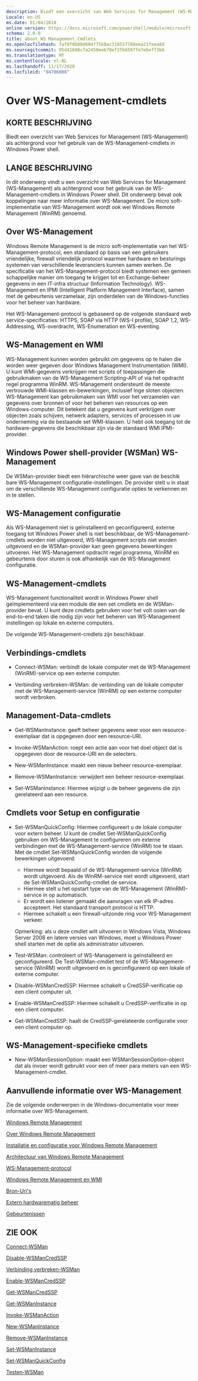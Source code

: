```yaml
---
description: Biedt een overzicht van Web Services for Management (WS-Management) als achtergrond voor het gebruik van de WS-Management-cmdlets in Windows Power shell.
Locale: en-US
ms.date: 01/04/2018
online version: https://docs.microsoft.com/powershell/module/microsoft.wsman.management/about/about_ws-management_cmdlets?view=powershell-7.2&WT.mc_id=ps-gethelp
schema: 2.0.0
title: about_WS Management_Cmdlets
ms.openlocfilehash: faf0f0b08d604f7568ac316557788eea21feea8d
ms.sourcegitcommit: 95d41698c7a2450eeb70ef2fb6507fe7e6eff3b6
ms.translationtype: MT
ms.contentlocale: nl-NL
ms.lasthandoff: 11/17/2020
ms.locfileid: "94706008"
---
```

# <a name="about-ws-management-cmdlets"></a>Over WS-Management-cmdlets

## <a name="short-description"></a>KORTE BESCHRIJVING

Biedt een overzicht van Web Services for Management (WS-Management) als achtergrond voor het gebruik van de WS-Management-cmdlets in Windows Power shell.

## <a name="long-description"></a>LANGE BESCHRIJVING

In dit onderwerp vindt u een overzicht van Web Services for Management (WS-Management) als achtergrond voor het gebruik van de WS-Management-cmdlets in Windows Power shell. Dit onderwerp bevat ook koppelingen naar meer informatie over WS-Management. De micro soft-implementatie van WS-Management wordt ook wel Windows Remote Management (WinRM) genoemd.

## <a name="about-ws-management"></a>Over WS-Management

Windows Remote Management is de micro soft-implementatie van het WS-Management-protocol, een standaard op basis van een gebruikers vriendelijke, firewall vriendelijk protocol waarmee hardware en besturings systemen van verschillende leveranciers kunnen samen werken. De specificatie van het WS-Management-protocol biedt systemen een gemeen schappelijke manier om toegang te krijgen tot en Exchange-beheer gegevens in een IT-infra structuur (Information Technology). WS-Management en IPMI (Intelligent Platform Management Interface), samen met de gebeurtenis verzamelaar, zijn onderdelen van de Windows-functies voor het beheer van hardware.

Het WS-Management-protocol is gebaseerd op de volgende standaard web service-specificaties: HTTPS, SOAP via HTTP (WS-I profile), SOAP 1,2, WS-Addressing, WS-overdracht, WS-Enumeration en WS-eventing.

## <a name="ws-management-and-wmi"></a>WS-Management en WMI

WS-Management kunnen worden gebruikt om gegevens op te halen die worden weer gegeven door Windows Management Instrumentation (WMI). U kunt WMI-gegevens verkrijgen met scripts of toepassingen die gebruikmaken van de WS-Management Scripting-API of via het opdracht regel programma WinRM. WS-Management ondersteunt de meeste vertrouwde WMI-klassen en-bewerkingen, inclusief Inge sloten objecten. WS-Management kan gebruikmaken van WMI voor het verzamelen van gegevens over bronnen of voor het beheren van resources op een Windows-computer. Dit betekent dat u gegevens kunt verkrijgen over objecten zoals schijven, netwerk adapters, services of processen in uw onderneming via de bestaande set WMI-klassen. U hebt ook toegang tot de hardware-gegevens die beschikbaar zijn via de standaard WMI IPMI-provider.

## <a name="ws-management-windows-powershell-provider-wsman"></a>Windows Power shell-provider (WSMan) WS-Management

De WSMan-provider biedt een hiërarchische weer gave van de beschik bare WS-Management configuratie-instellingen. De provider stelt u in staat om de verschillende WS-Management configuratie opties te verkennen en in te stellen.

## <a name="ws-management-configuration"></a>WS-Management configuratie

Als WS-Management niet is geïnstalleerd en geconfigureerd, externe toegang tot Windows Power shell is niet beschikbaar, de WS-Management-cmdlets worden niet uitgevoerd, WS-Management scripts niet worden uitgevoerd en de WSMan-provider kan geen gegevens bewerkingen uitvoeren. Het WS-Management opdracht regel programma, WinRM en gebeurtenis door sturen is ook afhankelijk van de WS-Management configuratie.

## <a name="ws-management-cmdlets"></a>WS-Management-cmdlets

WS-Management functionaliteit wordt in Windows Power shell geïmplementeerd via een module die een set cmdlets en de WSMan-provider bevat. U kunt deze cmdlets gebruiken voor het volt ooien van de end-to-end taken die nodig zijn voor het beheren van WS-Management instellingen op lokale en externe computers.

De volgende WS-Management-cmdlets zijn beschikbaar.

## <a name="connection-cmdlets"></a>Verbindings-cmdlets

- Connect-WSMan: verbindt de lokale computer met de WS-Management (WinRM)-service op een externe computer.

- Verbinding verbreken-WSMan: de verbinding van de lokale computer met de WS-Management-service (WinRM) op een externe computer wordt verbroken.

## <a name="management-data-cmdlets"></a>Management-Data-cmdlets

- Get-WSManInstance: geeft beheer gegevens weer voor een resource-exemplaar dat is opgegeven door een resource-URI.

- Invoke-WSManAction: roept een actie aan voor het doel object dat is opgegeven door de resource-URI en de selecters.

- New-WSManInstance: maakt een nieuw beheer resource-exemplaar.

- Remove-WSManInstance: verwijdert een beheer resource-exemplaar.

- Set-WSManInstance: Hiermee wijzigt u de beheer gegevens die zijn gerelateerd aan een resource.

## <a name="setup-and-configuration-cmdlets"></a>Cmdlets voor Setup en configuratie

- Set-WSManQuickConfig: Hiermee configureert u de lokale computer voor extern beheer.
  U kunt de cmdlet Set-WSManQuickConfig gebruiken om WS-Management te configureren om externe verbindingen met de WS-Management-service (WinRM) toe te staan. Met de cmdlet Set-WSManQuickConfig worden de volgende bewerkingen uitgevoerd:
  - Hiermee wordt bepaald of de WS-Management-service (WinRM) wordt uitgevoerd. Als de WinRM-service niet wordt uitgevoerd, start de Set-WSManQuickConfig-cmdlet de service.
  - Hiermee stelt u het opstart type van de WS-Management (WinRM)-service in op automatisch.
  - Er wordt een listener gemaakt die aanvragen van elk IP-adres accepteert. Het standaard transport protocol is HTTP.
  - Hiermee schakelt u een firewall-uitzonde ring voor WS-Management verkeer.

  Opmerking: als u deze cmdlet wilt uitvoeren in Windows Vista, Windows Server 2008 en latere versies van Windows, moet u Windows Power shell starten met de optie als administrator uitvoeren.

- Test-WSMan: controleert of WS-Management is geïnstalleerd en geconfigureerd. De Test-WSMan-cmdlet test of de WS-Management-service (WinRM) wordt uitgevoerd en is geconfigureerd op een lokale of externe computer.

- Disable-WSManCredSSP: Hiermee schakelt u CredSSP-verificatie op een client computer uit.

- Enable-WSManCredSSP: Hiermee schakelt u CredSSP-verificatie in op een client computer.

- Get-WSManCredSSP: haalt de CredSSP-gerelateerde configuratie voor een client computer op.

## <a name="ws-management-specific-cmdlets"></a>WS-Management-specifieke cmdlets

- New-WSManSessionOption: maakt een WSManSessionOption-object dat als invoer wordt gebruikt voor een of meer para meters van een WS-Management-cmdlet.

## <a name="additional-ws-management-information"></a>Aanvullende informatie over WS-Management

Zie de volgende onderwerpen in de Windows-documentatie voor meer informatie over WS-Management.

[Windows Remote Management](/windows/win32/winrm/portal)

[Over Windows Remote Management](/windows/win32/winrm/about-windows-remote-management)

[Installatie en configuratie voor Windows Remote Management](/windows/win32/winrm/installation-and-configuration-for-windows-remote-management)

[Architectuur van Windows Remote Management](/windows/win32/winrm/windows-remote-management-architecture)

[WS-Management-protocol](/windows/win32/winrm/ws-management-protocol)

[Windows Remote Management en WMI](/windows/win32/winrm/windows-remote-management-and-wmi)

[Bron-Uri's](/windows/win32/winrm/resource-uris)

[Extern hardwarematig beheer](/windows/win32/winrm/remote-hardware-management)

[Gebeurtenissen](/windows/win32/winrm/events)

## <a name="see-also"></a>ZIE OOK

[Connect-WSMan](xref:Microsoft.WSMan.Management.Connect-WSMan)

[Disable-WSManCredSSP](xref:Microsoft.WSMan.Management.Disable-WSManCredSSP)

[Verbinding verbreken-WSMan](xref:Microsoft.WSMan.Management.Disconnect-WSMan)

[Enable-WSManCredSSP](xref:Microsoft.WSMan.Management.Enable-WSManCredSSP)

[Get-WSManCredSSP](xref:Microsoft.WSMan.Management.Get-WSManCredSSP)

[Get-WSManInstance](xref:Microsoft.WSMan.Management.Get-WSManInstance)

[Invoke-WSManAction](xref:Microsoft.WSMan.Management.Invoke-WSManAction)

[New-WSManInstance](xref:Microsoft.WSMan.Management.New-WSManInstance)

[Remove-WSManInstance](xref:Microsoft.WSMan.Management.Remove-WSManInstance)

[Set-WSManInstance](xref:Microsoft.WSMan.Management.Set-WSManInstance)

[Set-WSManQuickConfig](xref:Microsoft.WSMan.Management.Set-WSManQuickConfig)

[Testen-WSMan](xref:Microsoft.WSMan.Management.Test-WSMan)
